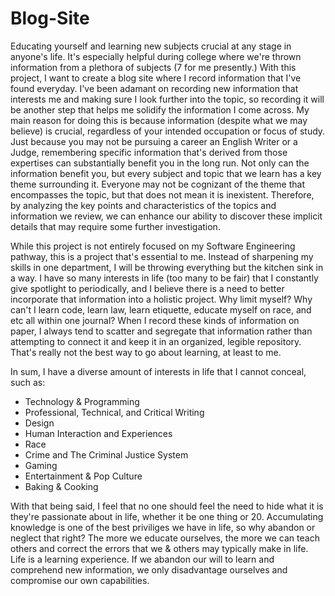 # Blog-Site

Educating yourself and learning new subjects crucial at any stage in anyone's life. It's especially helpful during college where we're thrown information from a plethora of subjects (7 for me presently.)
With this project, I want to create a blog site where I record information that I've found everyday. I've been adamant on recording new information that interests me and making sure I look further into the topic, so recording it will be another step that helps me solidify the information I come across. 
My main reason for doing this is because information (despite what we may believe) is crucial, regardless of your intended occupation or focus of study. Just because you may not be pursuing a career an English Writer or a Judge, remembering specific information that's derived from those expertises can substantially benefit you in the long run.
Not only can the information benefit you, but every subject and topic that we learn has a key theme surrounding it. Everyone may not be cognizant of the theme that encompasses the topic, but that does not mean it is inexistent. Therefore, by analyzing the key points and characteristics of the topics and information we review, we can enhance our ability to discover these implicit details that may require some further investigation.

While this project is not entirely focused on my Software Engineering pathway, this is a project that's essential to me. Instead of sharpening my skills in one department, I will be throwing everything but the kitchen sink in a way. 
I have so many interests in life (too many to be fair) that I constantly give spotlight to periodically, and I believe there is a need to better incorporate that information into a holistic project. Why limit myself? Why can't I learn code, learn law, learn etiquette, educate myself on race, and etc all within one journal? 
When I record these kinds of information on paper, I always tend to scatter and segregate that information rather than attempting to connect it and keep it in an organized, legible repository. That's really not the best way to go about learning, at least to me. 

In sum, I have a diverse amount of interests in life that I cannot conceal, such as:
- Technology & Programming
- Professional, Technical, and Critical Writing
- Design 
- Human Interaction and Experiences 
- Race 
- Crime and The Criminal Justice System
- Gaming
- Entertainment & Pop Culture 
- Baking & Cooking

With that being said, I feel that no one should feel the need to hide what it is they're passionate about in life, whether it be one thing or 20. Accumulating knowledge is one of the best priviliges we have in life, so why abandon or neglect that right? The more we educate ourselves, the more we can teach others and correct the errors that we & others may typically make in life. Life is a learning experience. If we abandon our will to learn and comprehend new information, we only disadvantage ourselves and compromise our own capabilities. 
